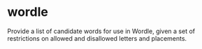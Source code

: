 # wordle
Provide a list of candidate words for use in Wordle, given a set of restrictions on allowed and disallowed letters and placements.
